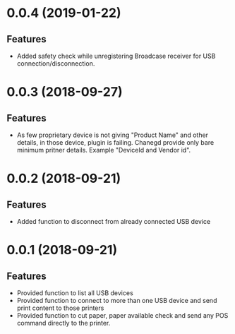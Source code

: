 <a name="0.0.4"></a>
# 0.0.4 (2019-01-22)

##  Features
* Added safety check while unregistering Broadcase receiver for USB connection/disconnection.

<a name="0.0.3"></a>
# 0.0.3 (2018-09-27)

##  Features
* As few proprietary device is not giving "Product Name" and other details, in those device, plugin is failing. Chanegd provide only bare minimum pritner details. Example "DeviceId and Vendor id".

<a name="0.0.2"></a>
# 0.0.2 (2018-09-21)

##  Features
* Added function to disconnect from already connected USB device

<a name="0.0.1"></a>
# 0.0.1 (2018-09-21)

##  Features
* Provided function to list all USB devices
* Provided function to connect to more than one USB device and send print content to those printers
* Provided function to cut paper, paper available check and send any POS command directly to the printer.

